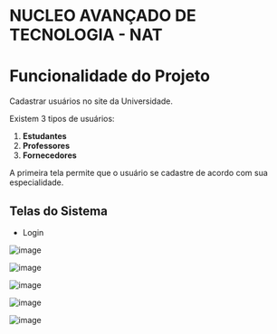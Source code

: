 # NUCLEO AVANÇADO DE TECNOLOGIA - NAT

# Funcionalidade do Projeto

Cadastrar usuários no site da Universidade.

Existem 3 tipos de usuários:

1. **Estudantes**
2. **Professores**
3. **Fornecedores**

A primeira tela permite que o usuário se cadastre de acordo com sua especialidade.

## Telas do Sistema
- Login


![image](https://github.com/user-attachments/assets/a29fd698-c635-4977-b7cb-509568190831)

![image](https://github.com/user-attachments/assets/8f728f45-b886-431f-9eea-3a67c09430ae)

![image](https://github.com/user-attachments/assets/3f9baefe-4255-4bb8-8400-57e994a938a3)

![image](https://github.com/user-attachments/assets/56629fe6-3fd8-434e-9675-a37db0410ea1)





![image](https://github.com/user-attachments/assets/74f79032-ec07-45b1-8099-536998219222)
